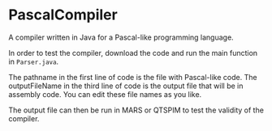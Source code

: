 # PascalCompiler
A compiler written in Java for a Pascal-like programming language.

In order to test the compiler, download the code and run the main function in ```Parser.java```.

The pathname in the first line of code is the file with Pascal-like code.
The outputFileName in the third line of code is the output file that will be in assembly code. 
You can edit these file names as you like.

The output file can then be run in MARS or QTSPIM to test the validity of the compiler.
